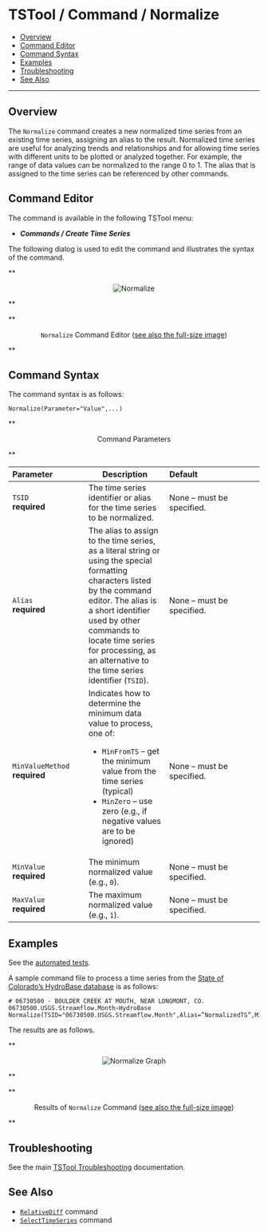 # TSTool / Command / Normalize #

*   [Overview](#overview)
*   [Command Editor](#command-editor)
*   [Command Syntax](#command-syntax)
*   [Examples](#examples)
*   [Troubleshooting](#troubleshooting)
*   [See Also](#see-also)

-------------------------

## Overview ##

The `Normalize` command creates a new normalized time series from an existing time series,
assigning an alias to the result.
Normalized time series are useful for analyzing trends and relationships and for
allowing time series with different units to be plotted or analyzed together.
For example, the range of data values can be normalized to the range 0 to 1.
The alias that is assigned to the time series can be referenced by other commands.

## Command Editor ##

The command is available in the following TSTool menu:

*   ***Commands / Create Time Series***

The following dialog is used to edit the command and illustrates the syntax of the command.

**<p style="text-align: center;">
![Normalize](Normalize.png)
</p>**

**<p style="text-align: center;">
`Normalize` Command Editor (<a href="../Normalize.png">see also the full-size image</a>)
</p>**

## Command Syntax ##

The command syntax is as follows:

```text
Normalize(Parameter="Value",...)
```
**<p style="text-align: center;">
Command Parameters
</p>**

|**Parameter**&nbsp;&nbsp;&nbsp;&nbsp;&nbsp;&nbsp;&nbsp;&nbsp;&nbsp;&nbsp;&nbsp;&nbsp;&nbsp;|**Description**|**Default**&nbsp;&nbsp;&nbsp;&nbsp;&nbsp;&nbsp;&nbsp;&nbsp;&nbsp;&nbsp;&nbsp;&nbsp;&nbsp;&nbsp;&nbsp;&nbsp;&nbsp;&nbsp;&nbsp;&nbsp;&nbsp;&nbsp;&nbsp;&nbsp;&nbsp;&nbsp;&nbsp;|
|--------------|-----------------|-----------------|
|`TSID`<br>**required**|The time series identifier or alias for the time series to be normalized.|None – must be specified.|
|`Alias`<br>**required**|The alias to assign to the time series, as a literal string or using the special formatting characters listed by the command editor.  The alias is a short identifier used by other commands to locate time series for processing, as an alternative to the time series identifier (`TSID`).|None – must be specified.|
|`MinValueMethod`<br>**required**|Indicates how to determine the minimum data value to process, one of:<ul><li>`MinFromTS` – get the minimum value from the time series (typical)</li><li>`MinZero` – use zero (e.g., if negative values are to be ignored)</li></ul>|None – must be specified.|
|`MinValue`<br>**required**|The minimum normalized value (e.g., `0`).|None – must be specified.|
|`MaxValue`<br>**required**|The maximum normalized value (e.g., `1`).|None – must be specified.|

## Examples ##

See the [automated tests](https://github.com/OpenCDSS/cdss-app-tstool-test/tree/master/test/commands/Normalize).

A sample command file to process a time series from the [State of Colorado’s HydroBase database](../../datastore-ref/CO-HydroBase/CO-HydroBase.md)
is as follows:

```text
# 06730500 - BOULDER CREEK AT MOUTH, NEAR LONGMONT, CO.
06730500.USGS.Streamflow.Month~HydroBase
Normalize(TSID="06730500.USGS.Streamflow.Month",Alias=”NormalizedTS”,MinValueMethod=MinFromTS,MinValue=0.0,MaxValue=1.0)
```
The results are as follows.

**<p style="text-align: center;">
![Normalize Graph](Normalize_Graph.png)
</p>**

**<p style="text-align: center;">
Results of `Normalize` Command (<a href="../Normalize_Graph.png">see also the full-size image</a>)
</p>**

## Troubleshooting ##

See the main [TSTool Troubleshooting](../../troubleshooting/troubleshooting.md) documentation.

## See Also ##

*   [`RelativeDiff`](../RelativeDiff/RelativeDiff.md) command
*   [`SelectTimeSeries`](../SelectTimeSeries/SelectTimeSeries.md) command
